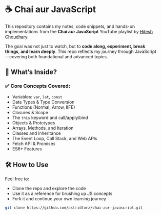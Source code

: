 # ☕ Chai aur JavaScript

This repository contains my notes, code snippets, and hands-on implementations from the **Chai aur JavaScript** YouTube playlist by [Hitesh Choudhary](https://www.youtube.com/playlist?list=PLu71SKxNbfoBuX3f4EOACle2y-tRC5Q37).

The goal was not just to watch, but to **code along, experiment, break things, and learn deeply**. This repo reflects my journey through JavaScript—covering both foundational and advanced topics.


## 📌 What’s Inside?

### ✅ Core Concepts Covered:
- Variables: `var`, `let`, `const`
- Data Types & Type Conversion
- Functions (Normal, Arrow, IIFE)
- Closures & Scope
- The `this` keyword and call/apply/bind
- Objects & Prototypes
- Arrays, Methods, and Iteration
- Classes and Inheritance
- The Event Loop, Call Stack, and Web APIs
- Fetch API & Promises
- ES6+ Features



## 🛠 How to Use

Feel free to:
- Clone the repo and explore the code
- Use it as a reference for brushing up JS concepts
- Fork it and continue your own learning journey

```bash
git clone https://github.com/astridtorz/chai-aur-javascript.git

